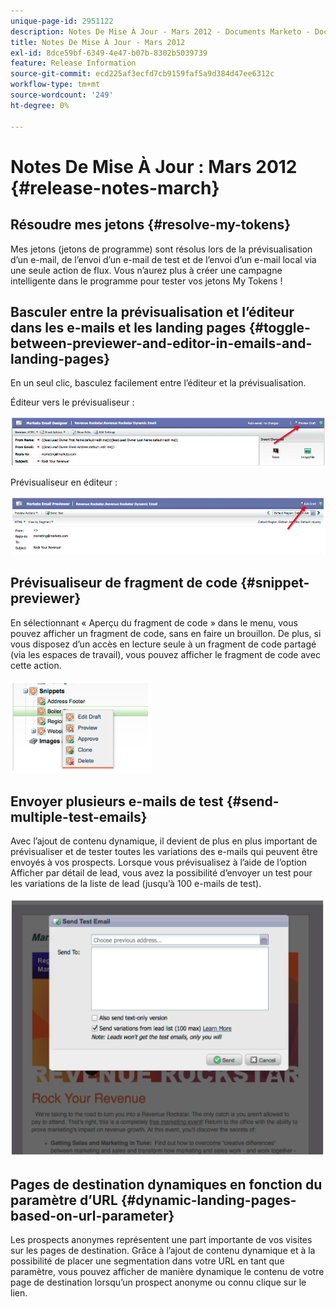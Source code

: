 ```yaml
---
unique-page-id: 2951122
description: Notes De Mise À Jour - Mars 2012 - Documents Marketo - Documentation Du Produit
title: Notes De Mise À Jour - Mars 2012
exl-id: 8dce59bf-6349-4e47-b07b-8302b5039739
feature: Release Information
source-git-commit: ecd225af3ecfd7cb9159faf5a9d384d47ee6312c
workflow-type: tm+mt
source-wordcount: '249'
ht-degree: 0%

---
```


# Notes De Mise À Jour : Mars 2012 {#release-notes-march}

## Résoudre mes jetons {#resolve-my-tokens}

Mes jetons (jetons de programme) sont résolus lors de la prévisualisation d’un e-mail, de l’envoi d’un e-mail de test et de l’envoi d’un e-mail local via une seule action de flux. Vous n’aurez plus à créer une campagne intelligente dans le programme pour tester vos jetons My Tokens !

## Basculer entre la prévisualisation et l’éditeur dans les e-mails et les landing pages {#toggle-between-previewer-and-editor-in-emails-and-landing-pages}

En un seul clic, basculez facilement entre l’éditeur et la prévisualisation.

Éditeur vers le prévisualiseur :

![](assets/image2014-9-23-10-3a0-3a13.png)

Prévisualiseur en éditeur :

![](assets/image2014-9-23-10-3a0-3a25.png)

## Prévisualiseur de fragment de code {#snippet-previewer}

En sélectionnant « Aperçu du fragment de code » dans le menu, vous pouvez afficher un fragment de code, sans en faire un brouillon. De plus, si vous disposez d’un accès en lecture seule à un fragment de code partagé (via les espaces de travail), vous pouvez afficher le fragment de code avec cette action.

![](assets/image2014-9-23-10-3a0-3a37.png)

## Envoyer plusieurs e-mails de test {#send-multiple-test-emails}

Avec l’ajout de contenu dynamique, il devient de plus en plus important de prévisualiser et de tester toutes les variations des e-mails qui peuvent être envoyés à vos prospects. Lorsque vous prévisualisez à l’aide de l’option Afficher par détail de lead, vous avez la possibilité d’envoyer un test pour les variations de la liste de lead (jusqu’à 100 e-mails de test).

![](assets/image2014-9-23-10-3a0-3a50.png)

## Pages de destination dynamiques en fonction du paramètre d’URL {#dynamic-landing-pages-based-on-url-parameter}

Les prospects anonymes représentent une part importante de vos visites sur les pages de destination. Grâce à l’ajout de contenu dynamique et à la possibilité de placer une segmentation dans votre URL en tant que paramètre, vous pouvez afficher de manière dynamique le contenu de votre page de destination lorsqu’un prospect anonyme ou connu clique sur le lien.
